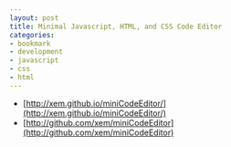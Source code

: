 ```yaml
---
layout: post
title: Minimal Javascript, HTML, and CSS Code Editor 
categories:
- bookmark
- development
- javascript
- css
- html
---
```


* [http://xem.github.io/miniCodeEditor/](http://xem.github.io/miniCodeEditor/)
* [http://github.com/xem/miniCodeEditor](http://github.com/xem/miniCodeEditor)

